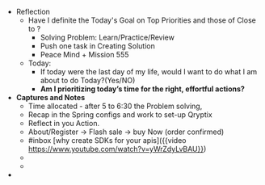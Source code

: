 - Reflection
	- Have I definite the Today's Goal on Top Priorities and those of Close to ?
		- Solving Problem: Learn/Practice/Review
		- Push one task in Creating Solution
		- Peace Mind + Mission 555
	- Today:
		- If today were the last day of my life, would I want to do what I am about to do Today?(Yes/NO)
		- **Am I prioritizing today’s time for the right, effortful actions?**
- **Captures and Notes**
	- Time allocated - after 5 to 6:30 the Problem solving,
	- Recap in the Spring configs and work to set-up Qryptix
	- Reflect in you Action.
	- About/Register -> Flash sale -> buy Now (order confirmed)
	- #inbox [why create SDKs for your apis]({{video https://www.youtube.com/watch?v=yWrZdyLvBAU}})
	-
	-
-